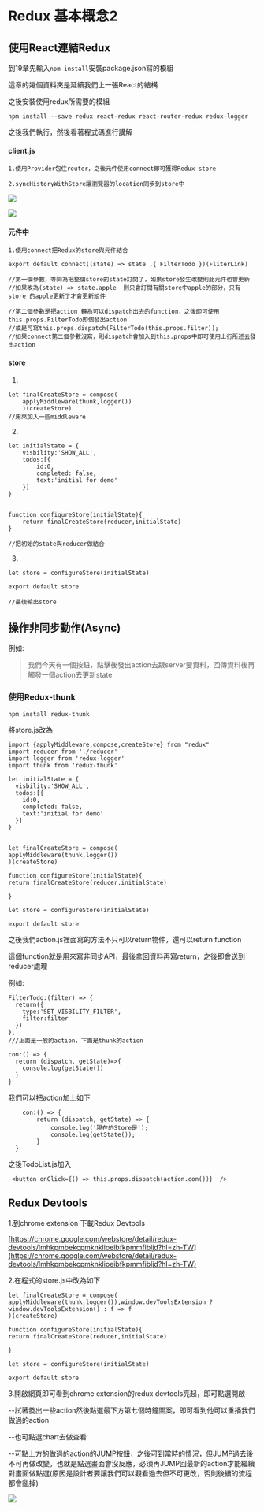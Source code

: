 # Redux 基本概念2

## 使用React連結Redux

到19章先輸入`npm install`安裝package.json寫的模組

這章的幾個資料夾是延續我們上一張React的結構

之後安裝使用redux所需要的模組

```text
npm install --save redux react-redux react-router-redux redux-logger
```

之後我們執行，然後看著程式碼進行講解

#### client.js

```text
1.使用Provider包住router，之後元件使用connect即可獲得Redux store

2.syncHistoryWithStore讓瀏覽器的location同步到store中
```

![](.gitbook/assets/螢幕快照%202017-02-11%20上午9.49.41.png)

![](.gitbook/assets/螢幕快照%202017-02-11%20上午9.49.48.png)

#### 元件中

```text
1.使用connect把Redux的store與元件結合

export default connect((state) => state ,{ FilterTodo })(FliterLink)

//第一個參數，等同為把整個store的state訂閱了，如果store發生改變則此元件也會更新
//如果改為(state) => state.apple  則只會訂閱有關store中apple的部分，只有store 的apple更新了才會更新組件

//第二個參數是把action 轉為可以dispatch出去的function，之後即可使用this.props.FilterTodo即個發出action
//或是可寫this.props.dispatch(FilterTodo(this.props.filter));
//如果connect第二個參數沒寫，則dispatch會加入到this.props中即可使用上行所述去發出action
```

#### store

1.

```text
let finalCreateStore = compose(
    applyMiddleware(thunk,logger())
    )(createStore)
//用來加入一些middleware
```

2.

```text
let initialState = {
    visbility:'SHOW_ALL',
    todos:[{
        id:0,
        completed: false,
        text:'initial for demo'
    }]
}


function configureStore(initialState){
    return finalCreateStore(reducer,initialState)
}

//把初始的state與reducer做結合
```

3.

```text
let store = configureStore(initialState)

export default store

//最後輸出store
```

## 操作非同步動作\(Async\)

例如:

> 我們今天有一個按鈕，點擊後發出action去跟server要資料，回傳資料後再觸發一個action去更新state

### 使用Redux-thunk

`npm install redux-thunk`

將store.js改為

```text
import {applyMiddleware,compose,createStore} from "redux"
import reducer from './reducer'
import logger from 'redux-logger'
import thunk from 'redux-thunk'

let initialState = {
  visbility:'SHOW_ALL',
  todos:[{
    id:0,
    completed: false,
    text:'initial for demo'
  }]
}


let finalCreateStore = compose(
applyMiddleware(thunk,logger())
)(createStore)

function configureStore(initialState){
return finalCreateStore(reducer,initialState)

}

let store = configureStore(initialState)

export default store
```

之後我們action.js裡面寫的方法不只可以return物件，還可以return function

這個function就是用來寫非同步API，最後拿回資料再寫return，之後即會送到reducer處理

例如:

```text
FilterTodo:(filter) => {
  return({
    type:'SET_VISBILITY_FILTER',
    filter:filter
  })
},
///上面是一般的action，下面是thunk的action

con:() => {
  return (dispatch, getState)=>{
    console.log(getState())
  }
}
```

我們可以把action加上如下

```text
    con:() => {
        return (dispatch, getState) => {
            console.log('現在的Store是');
            console.log(getState());
        }
  }
```

之後TodoList.js加入

```text
 <button onClick={() => this.props.dispatch(action.con())}  />
```

## Redux Devtools

1.到chrome extension 下載Redux Devtools

[https://chrome.google.com/webstore/detail/redux-devtools/lmhkpmbekcpmknklioeibfkpmmfibljd?hl=zh-TW](https://chrome.google.com/webstore/detail/redux-devtools/lmhkpmbekcpmknklioeibfkpmmfibljd?hl=zh-TW)

2.在程式的store.js中改為如下

```text
let finalCreateStore = compose(
applyMiddleware(thunk,logger()),window.devToolsExtension ? window.devToolsExtension() : f => f
)(createStore)

function configureStore(initialState){
return finalCreateStore(reducer,initialState)

}

let store = configureStore(initialState)

export default store
```

3.開啟網頁即可看到chrome extension的redux devtools亮起，即可點選開啟

--試著發出一些action然後點選最下方第七個時鐘圖案，即可看到他可以重播我們做過的action

--也可點選chart去做查看

--可點上方的做過的action的JUMP按鈕，之後可到當時的情況，但JUMP過去後不可再做改變，也就是點選畫面會沒反應，必須再JUMP回最新的action才能繼續對畫面做點選\(原因是設計者要讓我們可以觀看過去但不可更改，否則後續的流程都會亂掉\)

![](.gitbook/assets/螢幕快照%202017-02-11%20上午9.56.31.png)

